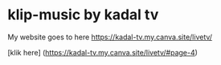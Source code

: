 # klip-music by kadal tv
My website goes to here https://kadal-tv.my.canva.site/livetv/

[klik here] (https://kadal-tv.my.canva.site/livetv/#page-4)
